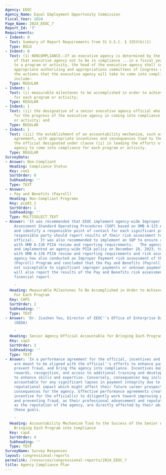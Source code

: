 ```yaml
---
Agency: EEOC
Agency_Name: Equal Employment Opportunity Commission
Fiscal_Year: 2024
Page_Name: 2024_EEOC_7
Report_Id: '7'
Requirements:
- Indent: 0
  Text: Summary of Report Requirements from 31 U.S.C. § 3353(b)(1)
  Type: BOLD
- Indent: 0
  Text: (1) NONCOMPLIANCE.—If an executive agency is determined by the Inspector General
    of that executive agency not to be in compliance ...in a fiscal year with respect
    to a program or activity, the head of the executive agency shall submit to the
    appropriate authorizing and appropriations committees of Congress a plan describing
    the actions that the executive agency will take to come into compliance. The plan...shall
    include—
  Type: REGULAR
- Indent: 1
  Text: (i) measurable milestones to be accomplished in order to achieve compliance
    for each program or activity;
  Type: REGULAR
- Indent: 1
  Text: (ii) the designation of a senior executive agency official who shall be accountable
    for the progress of the executive agency in coming into compliance for each program
    or activity; and
  Type: REGULAR
- Indent: 1
  Text: (iii) the establishment of an accountability mechanism, such as a performance
    agreement, with appropriate incentives and consequences tied to the success of
    the official designated under clause (ii) in leading the efforts of the executive
    agency to come into compliance for each program or activity.
  Type: REGULAR
SurveyData:
- Answer: Non-Compliant
  Heading: Compliance Status
  Key: com1
  SortOrder: 0
  Subheading: ''
  Type: TEXT
- Answer:
  - Pay and Benefits (Payroll)
  Heading: Non-Compliant Programs
  Key: pcp01_1
  SortOrder: 1
  Subheading: ''
  Type: MULTISELECT_TEXT
- Answer: 'It was recommended that EEOC implement agency-wide Improper Payment Risk
    Assessment Standard Operating Procedures (SOP) based on OMB A-123 Appendix C guidance
    and identify a responsible point of contact for each significant program. The
    responsible party should report results of their risk assessment to the EEOC responsible
    official.   It was also recommended to implement an SOP to ensure annual compliance
    with OMB A-136 PIIA review and reporting requirements.   The agency developed
    and implemented an agency-wide PIIA policy on December 28, 2023, to address compliance
    with OMB A-136 PIIA review and reporting requirements and risk assessment procedures.  The
    agency has also conducted an Improper Payment risk assessment of the Pay and Benefits
    (Payroll) Program and concluded that the Pay and Benefits (Payroll) Program is
    not susceptible to significant improper payments or unknown payments.  The agency
    will also report the results of the Pay and Benefits risk assessment in the agency''s
    financial report.

    '
  Heading: Measurable Milestones To Be Accomplished in Order to Achieve Compliance
    For Each Program
  Key: CAP5
  SortOrder: 2
  Subheading: ''
  Type: TEXT
- Answer: 'Dr. Jiashen You, Director of EEOC''s Office of Enterprise Data and Analytics
    (OEDA)

    '
  Heading: Senior Agency Official Accountable for Bringing Each Program into Compliance
  Key: cap3
  SortOrder: 3
  Subheading: ''
  Type: TEXT
- Answer: 'In a performance agreement for the official, incentives and consequences
    are meant to be aligned with the official''s efforts to enhance payment accuracy,
    prevent fraud, and bring the agency into compliance. Incentives may include financial
    rewards, recognition, and access to additional training and development opportunities
    to enhance skills and expertise. Conversely, consequences may include being held
    accountable for any significant lapses in payment integrity due to gross negligence,
    reputational impact which might affect their future career prospects, and legal
    consequences for the agency. Effective performance agreements create a strong
    incentive for the official(s) to diligently work toward improving payment accuracy
    and preventing fraud, as their professional advancement and reputation, as well
    as the reputation of the agency, are directly affected by their ability to meet
    these goals.

    '
  Heading: Accountability Mechanism Tied to the Success of the Senior Agency Official
    Bringing Each Program into Compliance
  Key: cap4
  SortOrder: 4
  Subheading: ''
  Type: TEXT
SurveyName: Survey Responses
layout: congressional-reports
permalink: /resources/congressional-reports/2024_EEOC_7
title: Agency Compliance Plan
---
```

